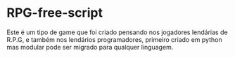 # RPG-free-script
Este é um tipo de game que foi criado pensando nos jogadores lendárias de R.P.G, 
e também nos lendários programadores, primeiro criado em python mas modular pode ser migrado para qualquer linguagem.
